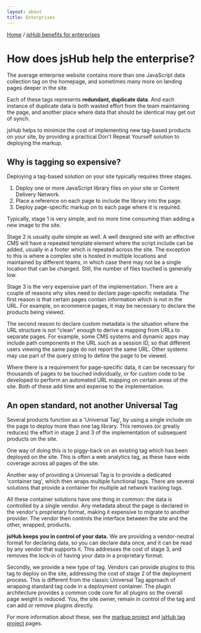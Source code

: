 ```yaml
---
layout: about
title: Enterprises
---
```


<p class="path noprint">
  <a class="pathentry" href="/">Home</a> 
  <span class="pathentry sep">/</span>
  <a class="pathentry" href="/enterprises/">jsHub benefits for enterprises</a> 
  <br style="clear: both" />
</p>

# How does jsHub help the enterprise? #

The average enterprise website contains more than one JavaScript data collection tag on the homepage, and sometimes many more on landing pages deeper in the site.

Each of these tags represents **redundant, duplicate data**. And each instance of duplicate data is both wasted effort from the team maintaining the page, and another place where data that should be identical may get out of synch.

jsHub helps to minimize the cost of implementing new tag-based products on your site, by providing a practical Don't Repeat Yourself solution to deploying the markup.

## Why is tagging so expensive? ##

Deploying a tag-based solution on your site typically requires three stages.
 1. Deploy one or more JavaScript library files on your site or Content Delivery Network.
 2. Place a reference on each page to include the library into the page.
 3. Deploy page-specific markup on to each page where it is required.

Typically, stage 1 is very simple, and no more time consuming than adding a new image to the site.

Stage 2 is usually quite simple as well. A well designed site with an effective CMS will have a repeated template element where the script include can be added, usually in a footer which is repeated across the site. The exception to this is where a complex site is hosted in multiple locations and maintained by different teams, in which case there may not be a single location that can be changed. Still, the number of files touched is generally low.

Stage 3 is the very expensive part of the implementation. There are a couple of reasons why sites need to declare page-specific metadata. The first reason is that certain pages contain information which is not in the URL. For example, on ecommerce pages, it may be necessary to declare the products being viewed. 

The second reason to declare custom metadata is the situation where the URL structure is not "clean" enough to derive a mapping from URLs to separate pages. For example, some CMS systems and dynamic apps may include path components in the URL such as a session ID, so that different users viewing the same page do not report the same URL. Other systems may use part of the query string to define the page to be viewed.

Where there is a requirement for page-specific data, it can be necessary for thousands of pages to be touched individually, or for custom code to be developed to perform an automated URL mapping on certain areas of the site. Both of these add time and expense to the implementation.

## An open standard, not another Universal Tag ##

Several products function as a 'Universal Tag', by using a single include on the page to deploy more than one tag library. This removes (or greatly reduces) the effort in stage 2 and 3 of the implementation of subsequent products on the site.

One way of doing this is to piggy-back on an existing tag which has been deployed on the site. This is often a web analytics tag, as these have wide coverage across all pages of the site. 

Another way of providing a Universal Tag is to provide a dedicated 'container tag', which then wraps multiple functional tags. There are several solutions that provide a container for multiple ad network tracking tags.

All these container solutions have one thing in common: the data is controlled by a single vendor. Any metadata about the page is declared in the vendor's proprietary format, making it expensive to migrate to another provider. The vendor then controls the interface between the site and the other, wrapped, products.

**jsHub keeps you in control of your data.** We are providing a vendor-neutral format for declaring data, so you can declare data once, and it can be read by any vendor that supports it. This addresses the cost of stage 3, and removes the lock-in of having your data in a proprietary format.

Secondly, we provide a new type of tag. Vendors can provide plugins to this tag to deploy on the site, addressing the cost of stage 2 of the deployment process. This is different from the classic Universal Tag approach of wrapping standard tag code in a deployment container. The plugin architecture provides a common code core for all plugins so the overall page weight is reduced. You, the site owner, remain in control of the tag and can add or remove plugins directly. 

For more information about these, see the [markup project](/projects/markup/) and [jsHub tag project](/projects/jshub/) pages.
